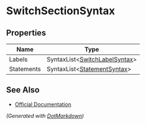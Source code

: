 # SwitchSectionSyntax

## Properties

| Name       | Type                                                   |
| ---------- | ------------------------------------------------------ |
| Labels     | SyntaxList\<[SwitchLabelSyntax](SwitchLabelSyntax.md)> |
| Statements | SyntaxList\<[StatementSyntax](StatementSyntax.md)>     |

## See Also

* [Official Documentation](https://docs.microsoft.com/en-us/dotnet/api/microsoft.codeanalysis.csharp.syntax.switchsectionsyntax)


*\(Generated with [DotMarkdown](http://github.com/JosefPihrt/DotMarkdown)\)*